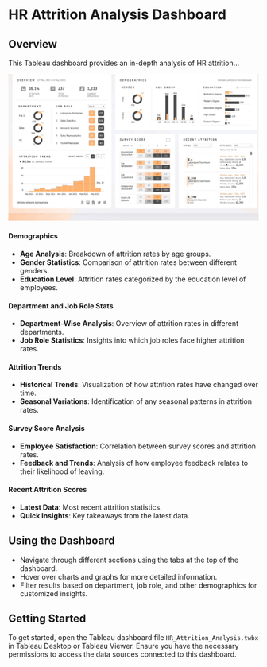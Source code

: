 # HR Attrition Analysis Dashboard

## Overview
This Tableau dashboard provides an in-depth analysis of HR attrition...

![HR Attrition Dashboard GIF](HR_ATTRITION_DASHBOARD.gif)


#### Demographics
- **Age Analysis**: Breakdown of attrition rates by age groups.
- **Gender Statistics**: Comparison of attrition rates between different genders.
- **Education Level**: Attrition rates categorized by the education level of employees.

#### Department and Job Role Stats
- **Department-Wise Analysis**: Overview of attrition rates in different departments.
- **Job Role Statistics**: Insights into which job roles face higher attrition rates.

#### Attrition Trends
- **Historical Trends**: Visualization of how attrition rates have changed over time.
- **Seasonal Variations**: Identification of any seasonal patterns in attrition rates.

#### Survey Score Analysis
- **Employee Satisfaction**: Correlation between survey scores and attrition rates.
- **Feedback and Trends**: Analysis of how employee feedback relates to their likelihood of leaving.

#### Recent Attrition Scores
- **Latest Data**: Most recent attrition statistics.
- **Quick Insights**: Key takeaways from the latest data.

## Using the Dashboard
- Navigate through different sections using the tabs at the top of the dashboard.
- Hover over charts and graphs for more detailed information.
- Filter results based on department, job role, and other demographics for customized insights.

## Getting Started
To get started, open the Tableau dashboard file `HR_Attrition_Analysis.twbx` in Tableau Desktop or Tableau Viewer. Ensure you have the necessary permissions to access the data sources connected to this dashboard.
